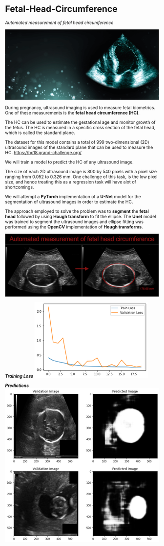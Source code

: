 # Fetal-Head-Circumference
_Automated measurement of fetal head circumference_

![alt text](./images/401db3_826b0e5521f5446c8e5307c8ca949fcd_mv2.png?raw=true)

During pregnancy, ultrasound imaging is used to measure fetal biometrics. One of these measurements is the **fetal head circumference (HC)**.

The HC can be used to estimate the gestational age and monitor growth of the fetus. The HC is measured in a specific cross section of the fetal head, which is called the standard plane.

The dataset for this model contains a total of 999 two-dimensional (2D) ultrasound images of the standard plane that can be used to measure the HC.
https://hc18.grand-challenge.org/

We will train a model to predict the HC of any ultrasound image.

The size of each 2D ultrasound image is 800 by 540 pixels with a pixel size ranging from 0.052 to 0.326 mm.
One challenge of this task, is the low pixel size, and hence treating this as a regression task will have alot of shortcomings.

We will attempt a **PyTorch** implementation of a **U-Net** model for the segmentation of ultrasound images in order to estimate the HC.

The approach employed to solve the problem was to **segment** the **fetal head** followed by using **Hough transform** to fit the ellipse. The **Unet** model was trained to segment the ultrasound images and ellipse fitting was performed using the **OpenCV** implementation of **Hough transforms**.

![alt text](./images/bannerV3_V5OH10E.x20.jpeg?raw=true)

**_Training Loss_**
![alt text](./images/loss_graph.png?raw=true)

**_Predictions_**
![alt text](./images/prediction.png?raw=true)
